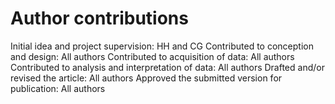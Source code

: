 # Author contributions

Initial idea and project supervision: HH and CG
Contributed to conception and design: All authors
Contributed to acquisition of data: All authors
Contributed to analysis and interpretation of data: All authors
Drafted and/or revised the article: All authors
Approved the submitted version for publication: All authors
